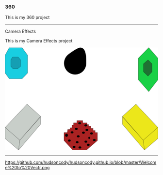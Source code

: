 

### 360

This is my 360 project

<script src="//360.vizor.io/scripts/embed.js" data-vizorurl="https://360.vizor.io/embed/v/p6a1p" ></script>

***
Camera Effects

This is my Camera Effects project

![picturetitle](Welcome_to_vectr.png?raw="true" "Optional Title")


***
https://github.com/hudsoncody/hudsoncody.github.io/blob/master/Welcome%20to%20Vectr.png
